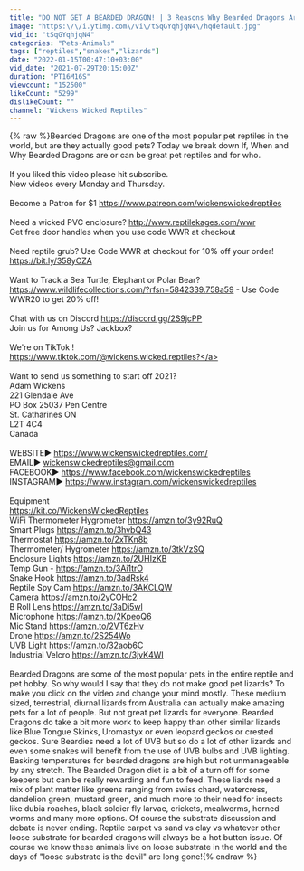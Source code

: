 ```yaml
---
title: "DO NOT GET A BEARDED DRAGON! | 3 Reasons Why Bearded Dragons Are Not Good Pets For Beginners"
image: "https:\/\/i.ytimg.com\/vi\/tSqGYqhjqN4\/hqdefault.jpg"
vid_id: "tSqGYqhjqN4"
categories: "Pets-Animals"
tags: ["reptiles","snakes","lizards"]
date: "2022-01-15T00:47:10+03:00"
vid_date: "2021-07-29T20:15:00Z"
duration: "PT16M16S"
viewcount: "152500"
likeCount: "5299"
dislikeCount: ""
channel: "Wickens Wicked Reptiles"
---
```

{% raw %}Bearded Dragons are one of the most popular pet reptiles in the world, but are they actually good pets? Today we break down If, When and Why Bearded Dragons are or can be great pet reptiles and for who. <br /><br />If you liked this video please hit subscribe. <br />New videos every Monday and Thursday.<br /><br />Become a Patron for $1  <a rel="nofollow" target="blank" href="https://www.patreon.com/wickenswickedreptiles">https://www.patreon.com/wickenswickedreptiles</a><br /><br />Need a wicked PVC enclosure?   <a rel="nofollow" target="blank" href="http://www.reptilekages.com/wwr">http://www.reptilekages.com/wwr</a><br />Get free door handles when you use code WWR at checkout<br /><br />Need reptile grub? Use Code WWR at checkout for 10% off your order! <a rel="nofollow" target="blank" href="https://bit.ly/358yCZA">https://bit.ly/358yCZA</a><br /><br />Want to Track a Sea Turtle, Elephant or Polar Bear? <a rel="nofollow" target="blank" href="https://www.wildlifecollections.com/?rfsn=5842339.758a59">https://www.wildlifecollections.com/?rfsn=5842339.758a59</a> - Use Code WWR20 to get 20% off!<br /><br />Chat with us on Discord  <a rel="nofollow" target="blank" href="https://discord.gg/2S9jcPP">https://discord.gg/2S9jcPP</a><br />Join us for Among Us? Jackbox?<br /><br />We're on TikTok !<br /><a rel="nofollow" target="blank" href="https://www.tiktok.com/@wickens.wicked.reptiles?">https://www.tiktok.com/@wickens.wicked.reptiles?</a><br /><br />Want to send us something to start off 2021?<br />Adam Wickens<br />221 Glendale Ave<br />PO Box 25037 Pen Centre<br />St. Catharines ON<br />L2T 4C4<br />Canada<br /><br />WEBSITE► <a rel="nofollow" target="blank" href="https://www.wickenswickedreptiles.com/">https://www.wickenswickedreptiles.com/</a> <br />EMAIL► wickenswickedreptiles@gmail.com<br />FACEBOOK► <a rel="nofollow" target="blank" href="https://www.facebook.com/wickenswickedreptiles">https://www.facebook.com/wickenswickedreptiles</a><br />INSTAGRAM► <a rel="nofollow" target="blank" href="https://www.instagram.com/wickenswickedreptiles">https://www.instagram.com/wickenswickedreptiles</a><br /><br />Equipment <br /><a rel="nofollow" target="blank" href="https://kit.co/WickensWickedReptiles">https://kit.co/WickensWickedReptiles</a><br />WiFi Thermometer Hygrometer <a rel="nofollow" target="blank" href="https://amzn.to/3y92RuQ">https://amzn.to/3y92RuQ</a><br />Smart Plugs <a rel="nofollow" target="blank" href="https://amzn.to/3hvbQ43">https://amzn.to/3hvbQ43</a><br />Thermostat <a rel="nofollow" target="blank" href="https://amzn.to/2xTKn8b">https://amzn.to/2xTKn8b</a> <br />Thermometer/ Hygrometer <a rel="nofollow" target="blank" href="https://amzn.to/3tkVzSQ">https://amzn.to/3tkVzSQ</a><br />Enclosure Lights <a rel="nofollow" target="blank" href="https://amzn.to/2UHIzKB">https://amzn.to/2UHIzKB</a><br />Temp Gun - <a rel="nofollow" target="blank" href="https://amzn.to/3Ai1trO">https://amzn.to/3Ai1trO</a><br />Snake Hook <a rel="nofollow" target="blank" href="https://amzn.to/3adRsk4">https://amzn.to/3adRsk4</a><br />Reptile Spy Cam <a rel="nofollow" target="blank" href="https://amzn.to/3AKCLQW">https://amzn.to/3AKCLQW</a><br />Camera <a rel="nofollow" target="blank" href="https://amzn.to/2yCOHc2">https://amzn.to/2yCOHc2</a> <br />B Roll Lens <a rel="nofollow" target="blank" href="https://amzn.to/3aDi5wl">https://amzn.to/3aDi5wl</a> <br />Microphone <a rel="nofollow" target="blank" href="https://amzn.to/2KpeoQ6">https://amzn.to/2KpeoQ6</a> <br />Mic Stand <a rel="nofollow" target="blank" href="https://amzn.to/2VT6zHv">https://amzn.to/2VT6zHv</a> <br />Drone <a rel="nofollow" target="blank" href="https://amzn.to/2S254Wo">https://amzn.to/2S254Wo</a><br />UVB Light <a rel="nofollow" target="blank" href="https://amzn.to/32aob6C">https://amzn.to/32aob6C</a><br />Industrial Velcro <a rel="nofollow" target="blank" href="https://amzn.to/3jvK4WI">https://amzn.to/3jvK4WI</a><br /><br />Bearded Dragons are some of the most popular pets in the entire reptile and pet hobby. So why would I say that they do not make good pet lizards? To make you click on the video and change your mind mostly. These medium sized, terrestrial, diurnal lizards from Australia can actually make amazing pets for a lot of people. But not great pet lizards for everyone. Bearded Dragons do take a bit more work to keep happy than other similar lizards like Blue Tongue Skinks, Uromastyx or even leopard geckos or crested geckos. Sure Beardies need a lot of UVB but so do a lot of other lizards and even some snakes will benefit from the use of UVB bulbs and UVB lighting. Basking temperatures for bearded dragons are high but not unmanageable by any stretch. The Bearded Dragon diet is a bit of a turn off for some keepers but can be really rewarding and fun to feed. These liards need a mix of plant matter like greens ranging from swiss chard, watercress, dandelion green, mustard green, and much more to their need for insects like dubia roaches, black soldier fly larvae, crickets, mealworms, horned worms and many more options. Of course the substrate discussion and debate is never ending. Reptile carpet vs sand vs clay vs whatever other loose substrate for bearded dragons will always be a hot button issue. Of course we know these animals live on loose substrate in the world and the days of &quot;loose substrate is the devil&quot; are long gone!{% endraw %}
